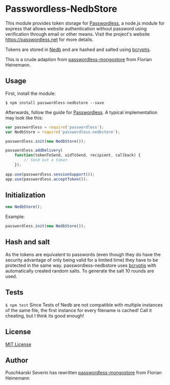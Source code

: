 # Passwordless-NedbStore

This module provides token storage for [Passwordless](https://github.com/florianheinemann/passwordless), a node.js module for express that allows website authentication without password using verification through email or other means. Visit the project's website https://passwordless.net for more details.

Tokens are stored in [Nedb](https://github.com/louischatriot/nedb)  and are hashed and salted using [bcryptjs](https://github.com/dcodeIO/bcrypt.js).

This is a crude adaption from [passwordless-mongostore](https://github.com/florianheinemann/passwordless-mongostore) from Florian Heinemann.

## Usage

First, install the module:

`$ npm install passwordless-nedbstore --save`

Afterwards, follow the guide for [Passwordless](https://github.com/florianheinemann/passwordless). A typical implementation may look like this:

```javascript
var passwordless = require('passwordless');
var NedbStore = require('passwordless-nedbstore');

passwordless.init(new NedbStore());

passwordless.addDelivery(
    function(tokenToSend, uidToSend, recipient, callback) {
        // Send out a token
    });
    
app.use(passwordless.sessionSupport());
app.use(passwordless.acceptToken());
```

## Initialization

```javascript
new NedbStore();
```

Example:
```javascript
passwordless.init(new NedbStore());
```

## Hash and salt
As the tokens are equivalent to passwords (even though they do have the security advantage of only being valid for a limited time) they have to be protected in the same way. passwordless-nedbstore uses [bcryptjs](https://github.com/dcodeIO/bcrypt.js) with automatically created random salts. To generate the salt 10 rounds are used.

## Tests

`$ npm test`
Since Tests of Nedb are not compatible with multiple instances of the same file, the first instance for every filename is cached!
Call it cheating, but I think its good enough!

## License

[MIT License](http://opensource.org/licenses/MIT)

## Author
Puschkarski Severin has rewritten [passwordless-mongostore](https://github.com/florianheinemann/passwordless-mongostore) from Florian Heinemann